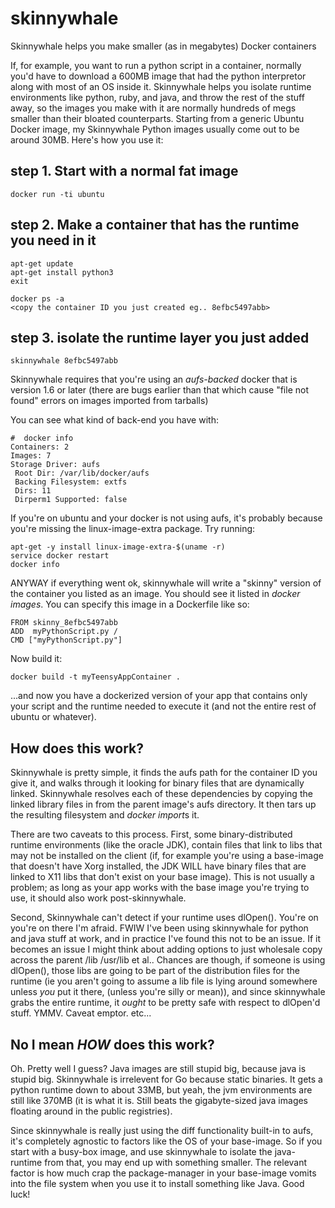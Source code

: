 # skinnywhale
Skinnywhale helps you make smaller (as in megabytes) Docker containers

If, for example, you want to run a python script in a container, normally you'd
have to download a 600MB image that had the python interpretor along with most
of an OS inside it. Skinnywhale helps you isolate runtime environments like
python, ruby, and java, and throw the rest of the stuff away, so the images you
make with it are normally hundreds of megs smaller than their bloated
counterparts. Starting from a generic Ubuntu Docker image, my Skinnywhale
Python images usually come out to be around 30MB. Here's how you use it:

## step 1. Start with a normal fat image

``` docker run -ti ubuntu ```

## step 2. Make a container that has the runtime you need in it

``` 
apt-get update
apt-get install python3
exit

docker ps -a
<copy the container ID you just created eg.. 8efbc5497abb>
```

## step 3. isolate the runtime layer you just added

```
skinnywhale 8efbc5497abb
```

Skinnywhale requires that you're using an *aufs-backed* docker that is version
1.6 or later (there are bugs earlier than that which cause "file not found"
errors on images imported from tarballs)

You can see what kind of back-end you have with:

```
#  docker info
Containers: 2
Images: 7
Storage Driver: aufs
 Root Dir: /var/lib/docker/aufs
 Backing Filesystem: extfs
 Dirs: 11
 Dirperm1 Supported: false
```

If you're on ubuntu and your docker is not using aufs, it's probably because
you're missing the linux-image-extra package. Try running: 

```
apt-get -y install linux-image-extra-$(uname -r)
service docker restart
docker info
```

ANYWAY if everything went ok, skinnywhale will write a "skinny" version of the
container you listed as an image. You should see it listed in *docker images*.
You can specify this image in a Dockerfile like so:

```
FROM skinny_8efbc5497abb
ADD  myPythonScript.py /
CMD ["myPythonScript.py"]
```
Now build it: 

```
docker build -t myTeensyAppContainer .
```
...and now you have a dockerized version of your app that contains only your
script and the runtime needed to execute it (and not the entire rest of ubuntu
or whatever). 

## How does this work?
Skinnywhale is pretty simple, it finds the aufs path for the container ID you
give it, and walks through it looking for binary files that are dynamically
linked. Skinnywhale resolves each of these dependencies by copying the linked
library files in from the parent image's aufs directory. It then tars up the
resulting filesystem and *docker import*s it. 

There are two caveats to this process. First, some binary-distributed runtime
environments (like the oracle JDK), contain files that link to libs that may
not be installed on the client (if, for example you're using a base-image that
doesn't have Xorg installed, the JDK WILL have binary files that are linked to
X11 libs that don't exist on your base image). This is not usually a problem;
as long as your app works with the base image you're trying to use, it should
also work post-skinnywhale. 

Second, Skinnywhale can't detect if your runtime uses dlOpen(). You're on
you're on there I'm afraid. FWIW I've been using skinnywhale for python and
java stuff at work, and in practice I've found this not to be an issue.  If it
becomes an issue I might think about adding options to just wholesale copy
across the parent /lib /usr/lib et al.. Chances are though, if someone is using
dlOpen(), those libs are going to be part of the distribution files for the
runtime (ie you aren't going to assume a lib file is lying around somewhere
unless *you* put it there, (unless you're silly or mean)), and since
skinnywhale grabs the entire runtime, it *ought* to be pretty safe with respect
to dlOpen'd stuff. YMMV.  Caveat emptor. etc...

## No I mean *HOW* does this work?
Oh. Pretty well I guess? Java images are still stupid big, because java is
stupid big. Skinnywhale is irrelevent for Go because static binaries. It gets a
python runtime down to about 33MB, but yeah, the jvm environments are still
like 370MB (it is what it is.  Still beats the gigabyte-sized java images
floating around in the public registries).

Since skinnywhale is really just using the diff functionality built-in to aufs,
it's completely agnostic to factors like the OS of your base-image. So if you
start with a busy-box image, and use skinnywhale to isolate the java-runtime
from that, you may end up with something smaller. The relevant factor is how
much crap the package-manager in your base-image vomits into the file system
when you use it to install something like Java. Good luck!
